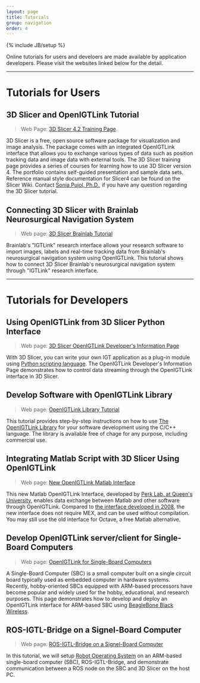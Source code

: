 ```yaml
---
layout: page
title: Tutorials
group: navigation
order: 4
---
```

{% include JB/setup %}

Online tutorials for users and develoers are made available by application
developers. Please visit the websites linked below for the detail.

--------------------------------------------------------------------------------

Tutorials for Users
===================

3D Slicer and OpenIGTLink Tutorial
----------------------------------

> Web Page: [3D Slicer 4.2 Training Page](http://www.slicer.org/slicerWiki/index.php/Documentation/4.2/Training#OpenIGTLink).

3D Slicer is a free, open source software package for visualization and image
analysis. The package comes with an integrated OpenIGTLink interface that
allows you to exchange various types of data such as position tracking data and
image data with external tools. The 3D Slicer training page provides a series of
courses for learning how to use 3D Slicer version 4.
The portfolio contains self-guided presentation and sample data sets.
Reference manual style documentation for Slicer4 can be found on the Slicer Wiki.
Contact [Sonia Pujol, Ph.D.](http://www.spl.harvard.edu/pages/People/spujol),
if you have any question regarding the 3D Slicer tutorial.

Connecting 3D Slicer with Brainlab Neurosurgical Navigation System
------------------------------------------------------------------

> Web page: [3D Slicer Brainlab Tutorial](https://www.slicer.org/wiki/Documentation/4.6/Modules/OpenIGTLinkRemote/BrainlabTutorial)

Brainlab's "IGTLink" research interface allows your research software to import
images, labels and real-time tracking data from Brainlab's neurosurgical
navigation system using OpenIGTLink. This tutorial shows how to connect 3D
Slicer Brainlab's neurosurgical navigation system through "IGTLink" research interface.


--------------------------------------------------------------------------------


Tutorials for Developers
========================

Using OpenIGTLink from 3D Slicer Python Interface
-------------------------------------------------

> Web page: [3D Slicer OpenIGTLink Developer's Information Page](http://www.slicer.org/slicerWiki/index.php/Documentation/Nightly/Developers/OpenIGTLinkIF)

With 3D Slicer, you can write your own IGT application as a plug-in module using
[Python scripting language](http://www.python.org). The OpenIGTLink Developer's
Information Page demonstrates how to control data streaming through the OpenIGTLink
interface in 3D Slicer. 


Develop Software with OpenIGTLink Library
-----------------------------------------

> Web page: [OpenIGTLink Library Tutorial](http://www.na-mic.org/Wiki/index.php/OpenIGTLink/Library/Tutorial)

This tutorial provides step-by-step instructions on how to use [The OpenIGTLink Library](library.html) for your
software development using the C/C++ language. The library is available free of chage for any purpose, including commercial use.


Integrating Matlab Script with 3D Slicer Using OpenIGTLink
----------------------------------------------------------

> Web page: [New OpenIGTLink Matlab Interface](https://www.assembla.com/spaces/plus/wiki/Matlab_interface)

This new Matlab OpenIGTLink Interface, developed by
[Perk Lab. at Queen's University](http://perk.cs.queensu.ca), enables data
exchange between Matlab and other software through OpenIGTLink. Compared to
[the interface developed in 2008](http://www.na-mic.org/Wiki/index.php/OpenIGTLink/Matlab),
the new interface does not require MEX, and can be used without compilation.
You may still use the old interface for Octave, a free Matlab alternative. 


Develop OpenIGTLink server/client for Single-Board Computers
------------------------------------------------------------

> Web page: [OpenIGTLink for Single-Board Computers](sbc-igtl)

A Single-Board Computer (SBC) is a small computer built on a single circuit board typically used as embedded computer  in hardware systems. Recently, hobby-oriented SBCs equipped with ARM-based processors have become popular and widely used for the hobby, educational, and research purposes. This page demonstrates how to develop and deploy an OpenIGTLink interface for ARM-based SBC using [BeagleBone Black Wireless](https://beagleboard.org/black-wireless).



ROS-IGTL-Bridge on a Signel-Board Computer
------------------------------------------

> Web page: [ROS-IGTL-Bridge on a Signel-Board Computer](sbc-ros-igtl-bridge)

In this tutorial, we will setup [Robot Operating System](http://www.ros.org/) on an ARM-based single-board computer (SBC), ROS-IGTL-Bridge, and demonstrate communication between a ROS node on the SBC and 3D Slicer on the host PC. 
